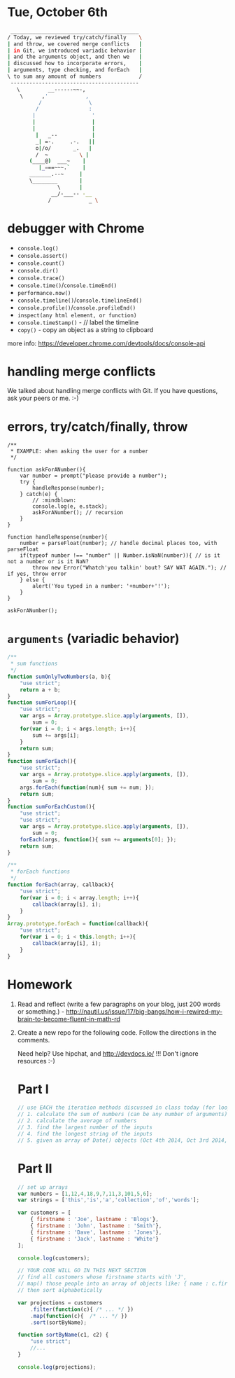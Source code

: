 # Tue, October 6th

```sh
 _________________________________________
/ Today, we reviewed try/catch/finally    \
| and throw, we covered merge conflicts   |
| in Git, we introduced variadic behavior |
| and the arguments object, and then we   |
| discussed how to incorporate errors,    |
| arguments, type checking, and forEach   |
\ to sum any amount of numbers            /
 -----------------------------------------
   \         __------~~-,
    \      ,'            ,
          /               \
         /                :
        |                  '
        |                  |
        |                  |
         |   _--           |
         _| =-.     .-.   ||
         o|/o/       _.   |
         /  ~          \ |
       (____@)  ___~    |
          |_===~~~.`    |
       _______.--~     |
       \________       |
                \      |
              __/-___-- -__
             /            _ \
```

# debugger with Chrome

- `console.log()`
- `console.assert()`
- `console.count()`
- `console.dir()`
- `console.trace()`
- `console.time()`/`console.timeEnd()`
- `performance.now()`
- `console.timeline()`/`console.timelineEnd()`
- `console.profile()`/`console.profileEnd()`
- `inspect(any html element, or function)`
- `console.timeStamp()` - // label the timeline
- `copy()` - copy an object as a string to clipboard

more info: https://developer.chrome.com/devtools/docs/console-api

# handling merge conflicts

We talked about handling merge conflicts with Git. If you have questions, ask your peers or me. :-)

# errors, try/catch/finally, throw

```
/**
 * EXAMPLE: when asking the user for a number
 */

function askForANumber(){
    var number = prompt("please provide a number");
    try {
        handleResponse(number);
    } catch(e) {
        // :mindblown:
        console.log(e, e.stack);
        askForANumber(); // recursion
    }
}

function handleResponse(number){
    number = parseFloat(number); // handle decimal places too, with parseFloat
    if(typeof number !== "number" || Number.isNaN(number)){ // is it not a number or is it NaN?
        throw new Error("Whatch'you talkin' bout? SAY WAT AGAIN."); // if yes, throw error
    } else {
        alert('You typed in a number: '+number+'!');
    }
}

askForANumber();
```

# `arguments` (variadic behavior)

```js
/**
 * sum functions
 */
function sumOnlyTwoNumbers(a, b){
    "use strict";
    return a + b;
}
function sumForLoop(){
    "use strict";
    var args = Array.prototype.slice.apply(arguments, []),
        sum = 0;
    for(var i = 0; i < args.length; i++){
        sum += args[i];
    }
    return sum;
}
function sumForEach(){
    "use strict";
    var args = Array.prototype.slice.apply(arguments, []),
        sum = 0;
    args.forEach(function(num){ sum += num; });
    return sum;
}
function sumForEachCustom(){
    "use strict";
    "use strict";
    var args = Array.prototype.slice.apply(arguments, []),
        sum = 0;
    forEach(args, function(){ sum += arguments[0]; });
    return sum;
}

/**
 * forEach functions
 */
function forEach(array, callback){
    "use strict";
    for(var i = 0; i < array.length; i++){
        callback(array[i], i);
    }
}
Array.prototype.forEach = function(callback){
    "use strict";
    for(var i = 0; i < this.length; i++){
        callback(array[i], i);
    }
}
```

# Homework

1. Read and reflect (write a few paragraphs on your blog, just 200 words or something.) - http://nautil.us/issue/17/big-bangs/how-i-rewired-my-brain-to-become-fluent-in-math-rd
2. Create a new repo for the following code. Follow the directions in the comments.

    Need help? Use hipchat, and http://devdocs.io/ !!! Don't ignore resources :-)

    # Part I

    ```js
    // use EACH the iteration methods discussed in class today (for loop, Array.forEach, custom forEach) for EACH of the following problems
    // 1. calculate the sum of numbers (can be any number of arguments)
    // 2. calculate the average of numbers
    // 3. find the largest number of the inputs
    // 4. find the longest string of the inputs
    // 5. given an array of Date() objects (Oct 4th 2014, Oct 3rd 2014, Sept 30th 2014, Sept 1st 2012, March 13th 2010), in that order, sort them chronologically. Use http://devdocs.io/javascript/global_objects/date for reference on creating Date() objects with a specific date.
    ```

    # Part II

    ```js
    // set up arrays
    var numbers = [1,12,4,18,9,7,11,3,101,5,6];
    var strings = ['this','is','a','collection','of','words'];

    var customers = [
        { firstname : 'Joe', lastname : 'Blogs'},
        { firstname : 'John', lastname : 'Smith'},
        { firstname : 'Dave', lastname : 'Jones'},
        { firstname : 'Jack', lastname : 'White'}
    ];

    console.log(customers);

    // YOUR CODE WILL GO IN THIS NEXT SECTION
    // find all customers whose firstname starts with 'J',
    // map() those people into an array of objects like: { name : c.firstname + " " + c.lastname }
    // then sort alphabetically

    var projections = customers
        .filter(function(c){ /* ... */ })
        .map(function(c){  /* ... */ })
        .sort(sortByName);

    function sortByName(c1, c2) {
        "use strict";
        //...
    }

    console.log(projections);
    ```